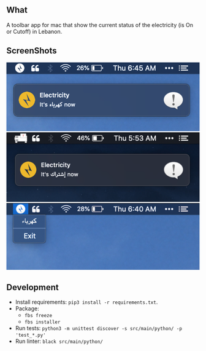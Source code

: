 ## What

A toolbar app for mac that show the current status of the electricity (is On or Cutoff) in Lebanon.

## ScreenShots

![Screenshot 3](screenshots/3.png)
![Screenshot 1](screenshots/2.png)
![Screenshot 2](screenshots/1.png)

## Development

- Install requirements: `pip3 install -r requirements.txt`.
- Package:
  - `fbs freeze`
  - `fbs installer`
- Run tests: `python3 -m unittest discover -s src/main/python/ -p 'test_*.py'`
- Run linter: `black src/main/python/`